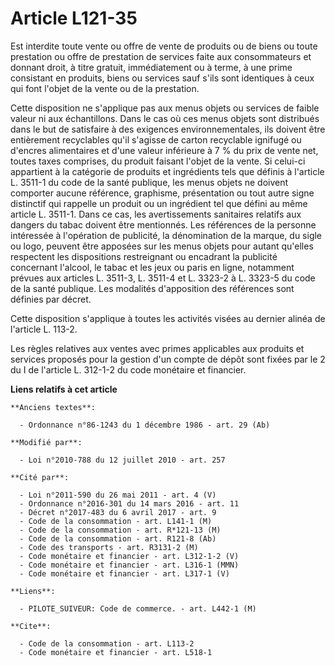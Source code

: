 # Article L121-35

Est interdite toute vente ou offre de vente de produits ou de biens ou toute prestation ou offre de prestation de services
faite aux consommateurs et donnant droit, à titre gratuit, immédiatement ou à terme, à une prime consistant en produits,
biens ou services sauf s'ils sont identiques à ceux qui font l'objet de la vente ou de la prestation. 

Cette disposition ne s'applique pas aux menus objets ou services de faible valeur ni aux échantillons. Dans  le cas où ces
menus objets sont distribués dans le but de satisfaire à  des exigences environnementales, ils doivent être entièrement
recyclables qu'il s'agisse de carton recyclable ignifugé ou d'encres  alimentaires et d'une valeur inférieure à 7 % du prix
de vente net,  toutes taxes comprises, du produit faisant l'objet de la vente. Si  celui-ci appartient à la catégorie de
produits et ingrédients tels que  définis à l'article L. 3511-1 du  code de la santé publique,  les menus objets ne doivent
comporter aucune référence, graphisme,  présentation ou tout autre signe distinctif qui rappelle un produit ou  un ingrédient
tel que défini au même article L. 3511-1. Dans ce cas, les  avertissements sanitaires relatifs aux dangers du tabac doivent
être  mentionnés. Les références de la personne intéressée à l'opération de  publicité, la dénomination de la marque, du
sigle ou logo, peuvent être  apposées sur les menus objets pour autant qu'elles respectent les  dispositions restreignant ou
encadrant la publicité concernant l'alcool,  le tabac et les jeux ou paris en ligne, notamment prévues aux articles L.
3511-3, L.  3511-4 et L. 3323-2 à L. 3323-5 du code de la santé publique. Les modalités d'apposition des  références sont
définies par décret. 

Cette disposition s'applique à toutes les activités visées au dernier alinéa de l'article L. 113-2. 

Les règles relatives aux ventes avec primes applicables aux produits et services proposés pour la gestion d'un compte de
dépôt sont fixées par le 2 du I de l'article L. 312-1-2 du code monétaire et financier.

**Liens relatifs à cet article**

	**Anciens textes**:

	  - Ordonnance n°86-1243 du 1 décembre 1986 - art. 29 (Ab)

	**Modifié par**:

	  - Loi n°2010-788 du 12 juillet 2010 - art. 257

	**Cité par**:

	  - Loi n°2011-590 du 26 mai 2011 - art. 4 (V)
	  - Ordonnance n°2016-301 du 14 mars 2016 - art. 11
	  - Décret n°2017-483 du 6 avril 2017 - art. 9
	  - Code de la consommation - art. L141-1 (M)
	  - Code de la consommation - art. R*121-13 (M)
	  - Code de la consommation - art. R121-8 (Ab)
	  - Code des transports - art. R3131-2 (M)
	  - Code monétaire et financier - art. L312-1-2 (V)
	  - Code monétaire et financier - art. L316-1 (MMN)
	  - Code monétaire et financier - art. L317-1 (V)

	**Liens**:

	  - PILOTE_SUIVEUR: Code de commerce. - art. L442-1 (M)

	**Cite**:

	  - Code de la consommation - art. L113-2
	  - Code monétaire et financier - art. L518-1
